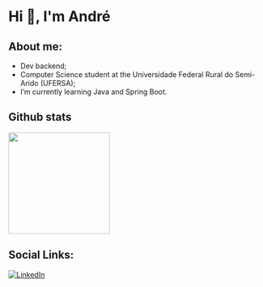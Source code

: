 # Hi 👋, I'm André 

## About me:
- Dev backend;
- Computer Science student at the Universidade Federal Rural do Semi-Arido (UFERSA);
- I’m currently learning Java and Spring Boot.

## Github stats
<div style="display: inline_block">
    <img height="200 em" src="https://github-readme-stats-git-masterrstaa-rickstaa.vercel.app/api/top-langs/?username=devandrelima&layout=compact&bg_color=000&border_color=30A3DC&title_color=E94D5F&text_color=FFF">
</div>

## Social Links:
[![LinkedIn](https://img.shields.io/badge/LinkedIn-000?style=for-the-badge&logo=linkedin&logoColor=0E76A8)](https://www.linkedin.com/in/andre-lima-developer/)
